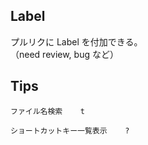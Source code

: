 ## Label
プルリクに Label を付加できる。   
（need review,  bug  など）


## Tips
````
ファイル名検索    t

ショートカットキー一覧表示    ?
````

